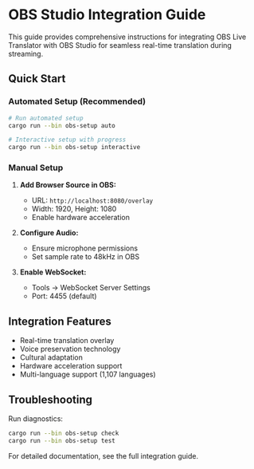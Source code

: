 # OBS Studio Integration Guide

This guide provides comprehensive instructions for integrating OBS Live Translator with OBS Studio for seamless real-time translation during streaming.

## Quick Start

### Automated Setup (Recommended)

```bash
# Run automated setup
cargo run --bin obs-setup auto

# Interactive setup with progress
cargo run --bin obs-setup interactive
```

### Manual Setup

1. **Add Browser Source in OBS:**
   - URL: `http://localhost:8080/overlay`
   - Width: 1920, Height: 1080
   - Enable hardware acceleration

2. **Configure Audio:**
   - Ensure microphone permissions
   - Set sample rate to 48kHz in OBS

3. **Enable WebSocket:**
   - Tools → WebSocket Server Settings
   - Port: 4455 (default)

## Integration Features

- Real-time translation overlay
- Voice preservation technology
- Cultural adaptation
- Hardware acceleration support
- Multi-language support (1,107 languages)

## Troubleshooting

Run diagnostics:
```bash
cargo run --bin obs-setup check
cargo run --bin obs-setup test
```

For detailed documentation, see the full integration guide.